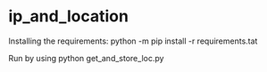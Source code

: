 # ip_and_location

Installing the requirements: python -m pip install -r requirements.tat

Run by using python get_and_store_loc.py